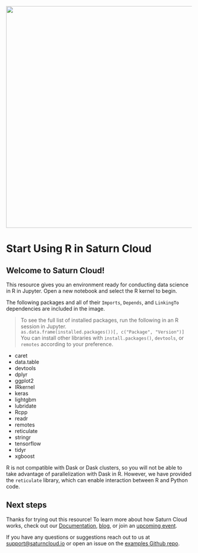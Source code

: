 <img src="https://saturn-public-assets.s3.us-east-2.amazonaws.com/example-resources/saturn.png" width="600" />

# Start Using R in Saturn Cloud
## Welcome to Saturn Cloud!

This resource gives you an environment ready for conducting data science in R in Jupyter. Open a new notebook and select the R kernel to begin.

The following packages and all of their `Imports`, `Depends`, and `LinkingTo` dependencies are included in the image.

>To see the full list of installed packages, run the following in an R session in Jupyter.    
> `as.data.frame(installed.packages())[, c("Package", "Version")]`  
> You can install other libraries with `install.packages()`, `devtools`, or `remotes` according to your preference.

* caret
* data.table
* devtools
* dplyr
* ggplot2
* IRkernel
* keras
* lightgbm
* lubridate
* Rcpp
* readr
* remotes
* reticulate
* stringr
* tensorflow
* tidyr
* xgboost 

R is not compatible with Dask or Dask clusters, so you will not be able to take advantage of parallelization with Dask in R. However, we have provided the `reticulate` library, which can enable interaction between R and Python code.

## Next steps

Thanks for trying out this resource! To learn more about how Saturn Cloud works, check out our [Documentation](https://www.saturncloud.io/docs/), [blog](https://www.saturncloud.io/s/blog/), or join an [upcoming event](https://www.saturncloud.io/s/events/).

If you have any questions or suggestions reach out to us at support@saturncloud.io or open an issue on the [examples Github repo](https://github.com/saturncloud/examples).
